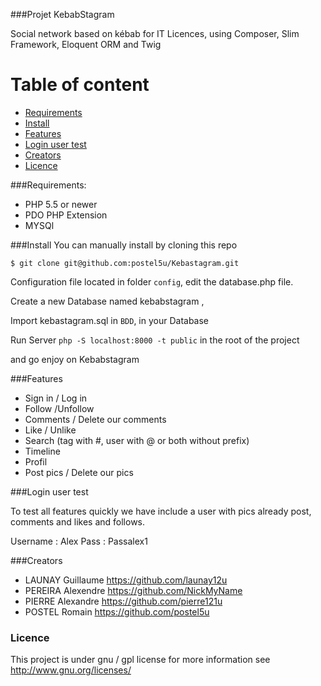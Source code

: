 
###Projet KebabStagram

Social network based on kébab for IT Licences, using Composer, Slim Framework, Eloquent ORM and Twig


# Table of content

- [Requirements](#requirements)
- [Install](#install)
- [Features](#features)
- [Login user test](#login-user-test)
- [Creators](#creators)
- [Licence](#licence)


  
###Requirements:
- PHP 5.5 or newer
- PDO PHP Extension
- MYSQl	


###Install
You can manually install by cloning this repo

`$ git clone git@github.com:postel5u/Kebastagram.git`

Configuration file located in folder `config`, edit the database.php file.

Create a new Database named kebabstagram ,

Import kebastagram.sql in `BDD`, in your Database

Run Server  `php -S localhost:8000 -t public` in the root of the project

and go enjoy on Kebabstagram

###Features

- Sign in / Log in
- Follow /Unfollow
- Comments / Delete our comments
- Like / Unlike
- Search (tag with #, user with @ or both without prefix)
- Timeline
- Profil
- Post pics / Delete our pics

###Login user test

To test all features quickly we have include a user with pics already post, comments and likes and follows.

Username : Alex
Pass : Passalex1

###Creators

- LAUNAY Guillaume https://github.com/launay12u
- PEREIRA Alexendre https://github.com/NickMyName
- PIERRE Alexandre https://github.com/pierre121u
- POSTEL Romain https://github.com/postel5u

### Licence

This project is under gnu / gpl license for more information see <http://www.gnu.org/licenses/>






